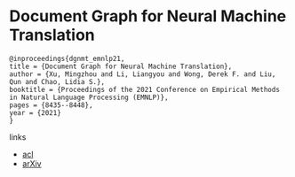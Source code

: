 # Document Graph for Neural Machine Translation

```
@inproceedings{dgnmt_emnlp21,
title = {Document Graph for Neural Machine Translation},
author = {Xu, Mingzhou and Li, Liangyou and Wong, Derek F. and Liu, Qun and Chao, Lidia S.},
booktitle = {Proceedings of the 2021 Conference on Empirical Methods in Natural Language Processing (EMNLP)},
pages = {8435--8448},
year = {2021}
}
```

links
- [acl](https://aclanthology.org/2021.emnlp-main.663)
- [arXiv](https://arxiv.org/abs/2012.03477)
